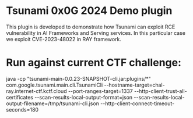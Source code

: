 # Tsunami 0x0G 2024 Demo plugin
This plugin is developed to demonstrate how Tsunami can exploit RCE
vulnerability in AI Frameworks and Serving services.
In this particular case we exploit CVE-2023-48022 in RAY framework.
# Run against current CTF challenge:
java -cp "tsunami-main-0.0.23-SNAPSHOT-cli.jar:plugins/*"  com.google.tsunami.main.cli.TsunamiCli --hostname-target=chal-ray.internet-ctf.kctf.cloud --port-ranges-target=1337 --http-client-trust-all-certificates --scan-results-local-output-format=json  --scan-results-local-output-filename=/tmp/tsunami-cli.json --http-client-connect-timeout-seconds=180
